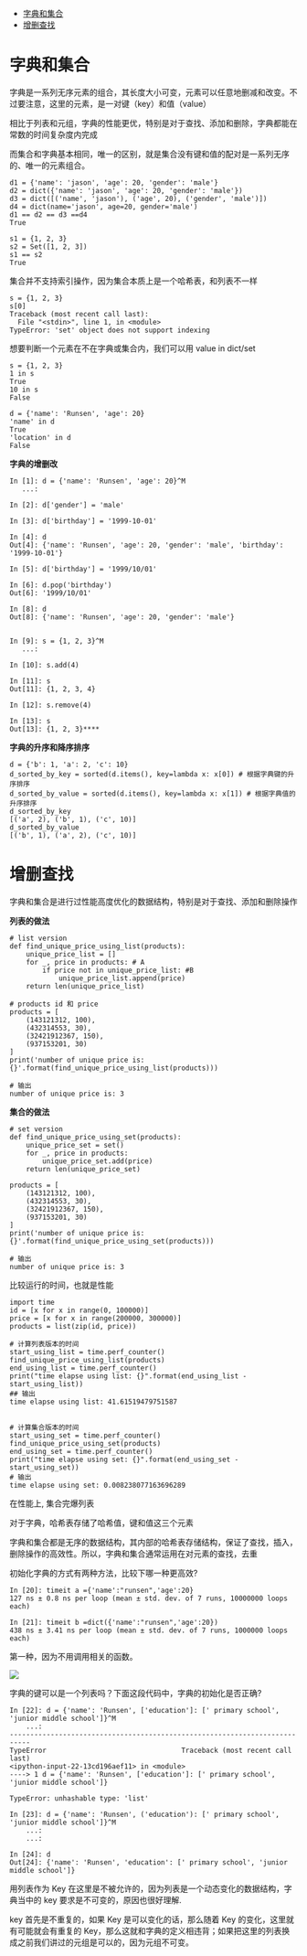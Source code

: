 - [字典和集合](#字典和集合)
- [增删查找](#增删查找)
# 字典和集合
字典是一系列无序元素的组合，其长度大小可变，元素可以任意地删减和改变。不过要注意，这里的元素，是一对键（key）和值（value）

相比于列表和元组，字典的性能更优，特别是对于查找、添加和删除，字典都能在常数的时间复杂度内完成

而集合和字典基本相同，唯一的区别，就是集合没有键和值的配对是一系列无序的、唯一的元素组合。

```
d1 = {'name': 'jason', 'age': 20, 'gender': 'male'}
d2 = dict({'name': 'jason', 'age': 20, 'gender': 'male'})
d3 = dict([('name', 'jason'), ('age', 20), ('gender', 'male')])
d4 = dict(name='jason', age=20, gender='male') 
d1 == d2 == d3 ==d4
True

s1 = {1, 2, 3}
s2 = Set([1, 2, 3])
s1 == s2
True
```
集合并不支持索引操作，因为集合本质上是一个哈希表，和列表不一样
```
s = {1, 2, 3}
s[0]
Traceback (most recent call last):
  File "<stdin>", line 1, in <module>
TypeError: 'set' object does not support indexing
```

想要判断一个元素在不在字典或集合内，我们可以用 value in dict/set

```
s = {1, 2, 3}
1 in s
True
10 in s
False

d = {'name': 'Runsen', 'age': 20}
'name' in d
True
'location' in d
False
```

**字典的增删改**
```
In [1]: d = {'name': 'Runsen', 'age': 20}^M
   ...:

In [2]: d['gender'] = 'male'

In [3]: d['birthday'] = '1999-10-01'

In [4]: d
Out[4]: {'name': 'Runsen', 'age': 20, 'gender': 'male', 'birthday': '1999-10-01'}

In [5]: d['birthday'] = '1999/10/01'

In [6]: d.pop('birthday')
Out[6]: '1999/10/01'

In [8]: d
Out[8]: {'name': 'Runsen', 'age': 20, 'gender': 'male'}


In [9]: s = {1, 2, 3}^M
   ...:

In [10]: s.add(4)

In [11]: s
Out[11]: {1, 2, 3, 4}

In [12]: s.remove(4)

In [13]: s
Out[13]: {1, 2, 3}****
```

**字典的升序和降序排序**

~~~
d = {'b': 1, 'a': 2, 'c': 10}
d_sorted_by_key = sorted(d.items(), key=lambda x: x[0]) # 根据字典键的升序排序
d_sorted_by_value = sorted(d.items(), key=lambda x: x[1]) # 根据字典值的升序排序
d_sorted_by_key
[('a', 2), ('b', 1), ('c', 10)]
d_sorted_by_value
[('b', 1), ('a', 2), ('c', 10)]
~~~

# 增删查找
字典和集合是进行过性能高度优化的数据结构，特别是对于查找、添加和删除操作

**列表的做法**
```
# list version
def find_unique_price_using_list(products):
    unique_price_list = []
    for _, price in products: # A
        if price not in unique_price_list: #B
            unique_price_list.append(price)
    return len(unique_price_list)

# products id 和 price
products = [
    (143121312, 100), 
    (432314553, 30),
    (32421912367, 150),
    (937153201, 30)
]
print('number of unique price is: {}'.format(find_unique_price_using_list(products)))

# 输出
number of unique price is: 3
```

**集合的做法**
```
# set version
def find_unique_price_using_set(products):
    unique_price_set = set()
    for _, price in products:
        unique_price_set.add(price)
    return len(unique_price_set)        

products = [
    (143121312, 100), 
    (432314553, 30),
    (32421912367, 150),
    (937153201, 30)
]
print('number of unique price is: {}'.format(find_unique_price_using_set(products)))

# 输出
number of unique price is: 3
```

比较运行的时间，也就是性能

```
import time
id = [x for x in range(0, 100000)]
price = [x for x in range(200000, 300000)]
products = list(zip(id, price))

# 计算列表版本的时间
start_using_list = time.perf_counter()
find_unique_price_using_list(products)
end_using_list = time.perf_counter()
print("time elapse using list: {}".format(end_using_list - start_using_list))
## 输出
time elapse using list: 41.61519479751587


# 计算集合版本的时间
start_using_set = time.perf_counter()
find_unique_price_using_set(products)
end_using_set = time.perf_counter()
print("time elapse using set: {}".format(end_using_set - start_using_set))
# 输出
time elapse using set: 0.008238077163696289
```

在性能上, 集合完爆列表

对于字典，哈希表存储了哈希值，键和值这三个元素

字典和集合都是无序的数据结构，其内部的哈希表存储结构，保证了查找，插入，删除操作的高效性。所以，字典和集合通常运用在对元素的查找，去重

初始化字典的方式有两种方法，比较下哪一种更高效?

```
In [20]: timeit a ={'name':"runsen",'age':20}
127 ns ± 0.8 ns per loop (mean ± std. dev. of 7 runs, 10000000 loops each)

In [21]: timeit b =dict({'name':"runsen",'age':20})
438 ns ± 3.41 ns per loop (mean ± std. dev. of 7 runs, 1000000 loops each)
```

第一种，因为不用调用相关的函数。

![](https://camo.githubusercontent.com/c08539af01c206535eda0db5008e453a63b9e82ae70c757398adac33715279f7/68747470733a2f2f696d67636f6e766572742e6373646e696d672e636e2f6148523063484d364c793970625764726369356a62693169616935315a6d6c735a57397a4c6d4e76625338334e6a55784e6a4533597931684d574d304c54526a4d474574596a6b794e433034596d4d784d7a6b334e5441774f446b756347356e3f782d6f73732d70726f636573733d696d6167652f666f726d61742c706e67)

字典的键可以是一个列表吗？下面这段代码中，字典的初始化是否正确?

```
In [22]: d = {'name': 'Runsen', ['education']: [' primary school', 'junior middle school']}^M
    ...:
---------------------------------------------------------------------------
TypeError                                 Traceback (most recent call last)
<ipython-input-22-13cd196aef11> in <module>
----> 1 d = {'name': 'Runsen', ['education']: [' primary school', 'junior middle school']}

TypeError: unhashable type: 'list'

In [23]: d = {'name': 'Runsen', ('education'): [' primary school', 'junior middle school']}^M
    ...:
    ...:

In [24]: d
Out[24]: {'name': 'Runsen', 'education': [' primary school', 'junior middle school']}
```

用列表作为 Key 在这里是不被允许的，因为列表是一个动态变化的数据结构，字典当中的 key 要求是不可变的，原因也很好理解.

key 首先是不重复的，如果 Key 是可以变化的话，那么随着 Key 的变化，这里就有可能就会有重复的 Key，那么这就和字典的定义相违背；如果把这里的列表换成之前我们讲过的元组是可以的，因为元组不可变。
